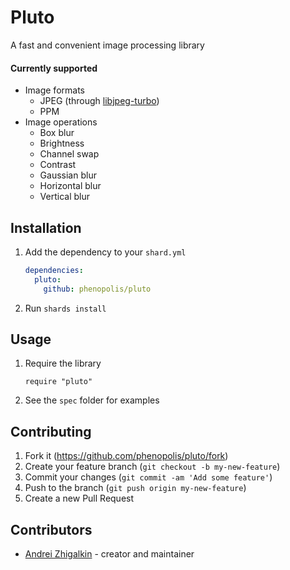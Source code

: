 # Pluto

A fast and convenient image processing library

#### Currently supported

- Image formats
  - JPEG (through [libjpeg-turbo](https://github.com/libjpeg-turbo/libjpeg-turbo))
  - PPM
- Image operations
  - Box blur
  - Brightness
  - Channel swap
  - Contrast
  - Gaussian blur
  - Horizontal blur
  - Vertical blur

## Installation

1. Add the dependency to your `shard.yml`

   ```yaml
   dependencies:
     pluto:
       github: phenopolis/pluto
   ```

2. Run `shards install`

## Usage

1. Require the library

   ```crystal
   require "pluto"
   ```

2. See the `spec` folder for examples

## Contributing

1. Fork it (<https://github.com/phenopolis/pluto/fork>)
2. Create your feature branch (`git checkout -b my-new-feature`)
3. Commit your changes (`git commit -am 'Add some feature'`)
4. Push to the branch (`git push origin my-new-feature`)
5. Create a new Pull Request

## Contributors

- [Andrei Zhigalkin](https://github.com/sanks64) - creator and maintainer
